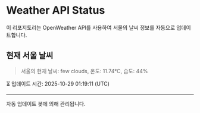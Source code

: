 
# Weather API Status

이 리포지토리는 OpenWeather API를 사용하여 서울의 날씨 정보를 자동으로 업데이트합니다.

## 현재 서울 날씨
> 서울의 현재 날씨: few clouds, 온도: 11.74°C, 습도: 44%

⏳ 업데이트 시간: 2025-10-29 01:19:11 (UTC)

---
자동 업데이트 봇에 의해 관리됩니다.
